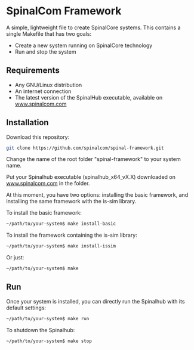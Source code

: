 # SpinalCom Framework

A simple, lightweight file to create SpinalCore systems.
This contains a single Makefile that has two goals:
* Create a new system running on SpinalCore technology
* Run and stop the system

## Requirements

* Any GNU/Linux distribution
* An internet connection
* The latest version of the SpinalHub executable, available on www.spinalcom.com

## Installation

Download this repository: 
```bash
git clone https://github.com/spinalcom/spinal-framework.git
```
Change the name of the root folder "spinal-framework" to your system name.

Put your Spinalhub executable (spinalhub_x64_vX.X) downloaded on www.spinalcom.com in the folder.

At this moment, you have two options: installing the basic framework, and installing the same framework with the is-sim library.

To install the basic framework:
```bash
~/path/to/your-system$ make install-basic
```
To install the framework containing the is-sim library:
```bash
~/path/to/your-system$ make install-issim
```
Or just:
```bash
~/path/to/your-system$ make
```

## Run

Once your system is installed, you can directly run the Spinalhub with its default settings:
```bash
~/path/to/your-system$ make run
```
To shutdown the Spinalhub:
```bash
~/path/to/your-system$ make stop
```

